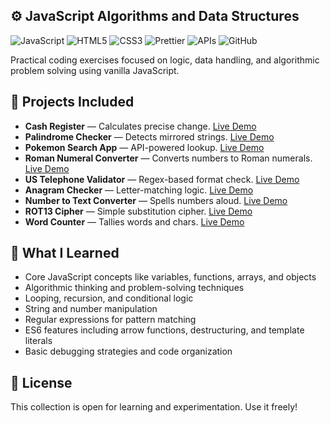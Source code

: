 ## ⚙️ JavaScript Algorithms and Data Structures

![JavaScript](https://img.shields.io/badge/-JavaScript-F7DF1E?logo=javascript&logoColor=black&logoWidth=30)
![HTML5](https://img.shields.io/badge/-HTML5-E34F26?logo=html5&logoColor=white&logoWidth=30)
![CSS3](https://img.shields.io/badge/-CSS3-1572B6?logo=css3&logoColor=white&logoWidth=30)
![Prettier](https://img.shields.io/badge/-Prettier-F7B93E?logo=prettier&logoColor=black&logoWidth=30)
![APIs](https://img.shields.io/badge/-APIs-4DB33D?logo=cloud&logoColor=white&logoWidth=30)
![GitHub](https://img.shields.io/badge/-GitHub-181717?logo=github&logoColor=white&logoWidth=30)

Practical coding exercises focused on logic, data handling, and algorithmic problem solving using vanilla JavaScript.

<!-- ## 🚀 Projects Included

-   **Cash Register**
    Calculates change from a transaction using precise currency logic.
    [Live Demo](https://codepen.io/Work-Reinis/pen/VYvpzzN)
-   **Palindrome Checker**
    Checks if a given string reads the same backward and forward.
    [Live Demo](https://codepen.io/Work-Reinis/pen/OPypjxy)
-   **Pokemon Search App**
    Fetches and displays Pokémon data based on user input.
    [Live Demo](https://codepen.io/Work-Reinis/pen/empvEGy)
-   **Roman Numeral Converter**
    Converts numbers between standard and Roman numeral formats.
    [Live Demo](https://codepen.io/Work-Reinis/pen/dPYvzVr)
-   **US Telephone Number Validator**
     Validates American phone numbers using regular expressions.
    [Live Demo](https://codepen.io/Work-Reinis/pen/raOyzYJ)
-   **Anagram Checker**
     Determines if two strings contain the same characters in a different order.
     [Live Demo](https://codepen.io/Work-Reinis/pen/LEpWjQq)
-   **Number to Text Converter**
     Converts numeric values into their equivalent English words.
     [Live Demo](https://codepen.io/Work-Reinis/pen/PwPpKRP)
-   **ROT13 Cipher**
     Encodes and decodes text using the ROT13 substitution cipher.
     [Live Demo](https://codepen.io/Work-Reinis/pen/KwdWvoq)
-   **Word counter**
     Counts words and characters in a given text input.
     [Live Demo](https://codepen.io/Work-Reinis/pen/empvEMV) -->
     
## 🚀 Projects Included

- **Cash Register** — Calculates precise change. [Live Demo](https://codepen.io/Work-Reinis/pen/VYvpzzN)  
- **Palindrome Checker** — Detects mirrored strings. [Live Demo](https://codepen.io/Work-Reinis/pen/OPypjxy)  
- **Pokemon Search App** — API-powered lookup. [Live Demo](https://codepen.io/Work-Reinis/pen/empvEGy)  
- **Roman Numeral Converter** — Converts numbers to Roman numerals. [Live Demo](https://codepen.io/Work-Reinis/pen/dPYvzVr)  
- **US Telephone Validator** — Regex-based format check. [Live Demo](https://codepen.io/Work-Reinis/pen/raOyzYJ)  
- **Anagram Checker** — Letter-matching logic. [Live Demo](https://codepen.io/Work-Reinis/pen/LEpWjQq)  
- **Number to Text Converter** — Spells numbers aloud. [Live Demo](https://codepen.io/Work-Reinis/pen/PwPpKRP)  
- **ROT13 Cipher** — Simple substitution cipher. [Live Demo](https://codepen.io/Work-Reinis/pen/KwdWvoq)  
- **Word Counter** — Tallies words and chars. [Live Demo](https://codepen.io/Work-Reinis/pen/empvEMV)  


## 🧠 What I Learned

-   Core JavaScript concepts like variables, functions, arrays, and objects
-   Algorithmic thinking and problem-solving techniques
-   Looping, recursion, and conditional logic
-   String and number manipulation
-   Regular expressions for pattern matching
-   ES6 features including arrow functions, destructuring, and template literals
-   Basic debugging strategies and code organization

## 📜 License

This collection is open for learning and experimentation. Use it freely!
